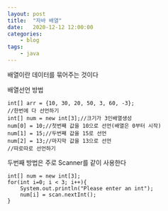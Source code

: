```yaml
---
layout: post
title:	"자바 배열"
date:	2020-12-12 12:00:00
categories:
    - blog
tags:
    - java
---
```

배열이란 데이터를 묶어주는 것이다     

배열선언 방법
```
int[] arr = {10, 30, 20, 50, 3, 60, -3};
//한번에 다 선언하기
int[] num = new int[3];//크기가 3인배열생성
num[0] = 10;//첫번째 값을 10으로 선언(배열은 0부터 시작)
num[1] = 15;//두번째 값을 15로 선언
num[2] = 13;//마지막 값을 13으로 선언
//따로따로 선언하기
```
두번째 방법은 주로 Scanner를 같이 사용한다
```
int[] num = new int[3];
for(int i=0; i < 3; i++){
    System.out.println("Please enter an int");
    num[i] = scan.nextInt();
}
```


